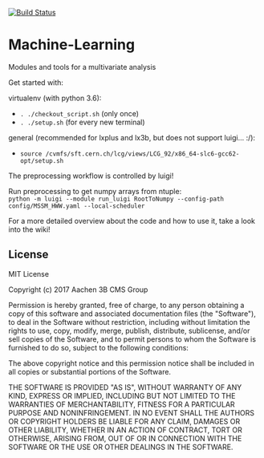 [![Build Status](https://travis-ci.org/CMSAachen3B/Machine-Learning.svg?branch=master)](https://travis-ci.org/CMSAachen3B/Machine-Learning)

# Machine-Learning

Modules and tools for a multivariate analysis

Get started with:  

virtualenv (with python 3.6):
* `. ./checkout_script.sh` (only once)  
* `. ./setup.sh` (for every new terminal)

general (recommended for lxplus and lx3b, but does not support luigi... :/):
* `source /cvmfs/sft.cern.ch/lcg/views/LCG_92/x86_64-slc6-gcc62-opt/setup.sh`



The preprocessing workflow is controlled by luigi! 

Run preprocessing to get numpy arrays from ntuple:  
`python -m luigi --module run_luigi RootToNumpy --config-path config/MSSM_HWW.yaml --local-scheduler`

For a more detailed overview about the code and how to use it, take a look into
the wiki!

## License

MIT License

Copyright (c) 2017 Aachen 3B CMS Group

Permission is hereby granted, free of charge, to any person obtaining a copy of
this software and associated documentation files (the "Software"), to deal in
the Software without restriction, including without limitation the rights to
use, copy, modify, merge, publish, distribute, sublicense, and/or sell copies of
the Software, and to permit persons to whom the Software is furnished to do so,
subject to the following conditions:

The above copyright notice and this permission notice shall be included in all
copies or substantial portions of the Software.

THE SOFTWARE IS PROVIDED "AS IS", WITHOUT WARRANTY OF ANY KIND, EXPRESS OR
IMPLIED, INCLUDING BUT NOT LIMITED TO THE WARRANTIES OF MERCHANTABILITY, FITNESS
FOR A PARTICULAR PURPOSE AND NONINFRINGEMENT. IN NO EVENT SHALL THE AUTHORS OR
COPYRIGHT HOLDERS BE LIABLE FOR ANY CLAIM, DAMAGES OR OTHER LIABILITY, WHETHER
IN AN ACTION OF CONTRACT, TORT OR OTHERWISE, ARISING FROM, OUT OF OR IN
CONNECTION WITH THE SOFTWARE OR THE USE OR OTHER DEALINGS IN THE SOFTWARE.
